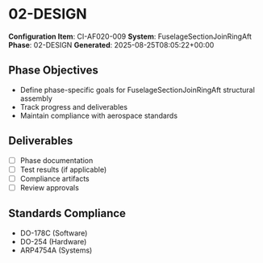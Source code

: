 # 02-DESIGN

**Configuration Item**: CI-AF020-009
**System**: FuselageSectionJoinRingAft
**Phase**: 02-DESIGN
**Generated**: 2025-08-25T08:05:22+00:00

## Phase Objectives
- Define phase-specific goals for FuselageSectionJoinRingAft structural assembly
- Track progress and deliverables
- Maintain compliance with aerospace standards

## Deliverables
- [ ] Phase documentation
- [ ] Test results (if applicable)
- [ ] Compliance artifacts
- [ ] Review approvals

## Standards Compliance
- DO-178C (Software)
- DO-254 (Hardware)
- ARP4754A (Systems)

